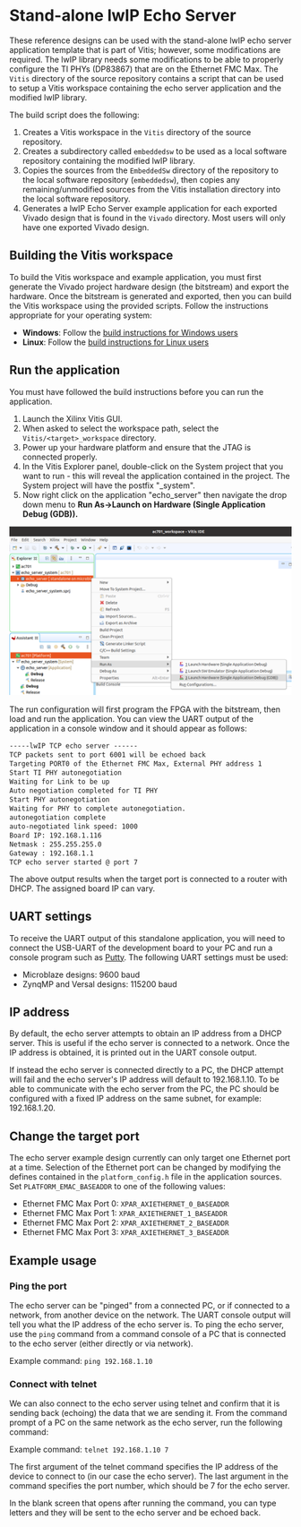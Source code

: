 # Stand-alone lwIP Echo Server

These reference designs can be used with the stand-alone lwIP echo server application template that is 
part of Vitis; however, some modifications are required. The lwIP library needs some modifications to be able to 
properly configure the TI PHYs (DP83867) that are on the Ethernet FMC Max. The `Vitis` directory of the 
source repository contains a script that can be used to setup a Vitis workspace containing the echo server 
application and the modified lwIP library.

The build script does the following:

1. Creates a Vitis workspace in the `Vitis` directory of the source repository.
2. Creates a subdirectory called `embeddedsw` to be used as a local software repository
   containing the modified lwIP library.
3. Copies the sources from the `EmbeddedSw` directory of the repository to the local 
   software repository (`embeddedsw`), then copies any remaining/unmodified sources
   from the Vitis installation directory into the local software repository.
4. Generates a lwIP Echo Server example application for each exported Vivado design
   that is found in the `Vivado` directory. Most users will only have one exported
   Vivado design.

## Building the Vitis workspace

To build the Vitis workspace and example application, you must first generate
the Vivado project hardware design (the bitstream) and export the hardware.
Once the bitstream is generated and exported, then you can build the
Vitis workspace using the provided scripts. Follow the instructions appropriate for your
operating system:

* **Windows**: Follow the [build instructions for Windows users](/build_instructions.md#windows-users)
* **Linux**: Follow the [build instructions for Linux users](/build_instructions.md#linux-users)

## Run the application

You must have followed the build instructions before you can run the application.

1. Launch the Xilinx Vitis GUI.
2. When asked to select the workspace path, select the `Vitis/<target>_workspace` directory.
3. Power up your hardware platform and ensure that the JTAG is connected properly.
4. In the Vitis Explorer panel, double-click on the System project that you want to run -
   this will reveal the application contained in the project. The System project will have 
   the postfix "_system".
5. Now right click on the application "echo_server" then navigate the
   drop down menu to **Run As->Launch on Hardware (Single Application Debug (GDB)).**

![Vitis Launch on hardware](images/vitis-single-application-debug.png)

The run configuration will first program the FPGA with the bitstream, then load and run the 
application. You can view the UART output of the application in a console window and it should
appear as follows:

```
-----lwIP TCP echo server ------
TCP packets sent to port 6001 will be echoed back
Targeting PORT0 of the Ethernet FMC Max, External PHY address 1
Start TI PHY autonegotiation 
Waiting for Link to be up
Auto negotiation completed for TI PHY
Start PHY autonegotiation
Waiting for PHY to complete autonegotiation.
autonegotiation complete 
auto-negotiated link speed: 1000
Board IP: 192.168.1.116
Netmask : 255.255.255.0
Gateway : 192.168.1.1
TCP echo server started @ port 7
```

The above output results when the target port is connected to a router with DHCP. The assigned
board IP can vary.

## UART settings

To receive the UART output of this standalone application, you will need to connect the
USB-UART of the development board to your PC and run a console program such as 
[Putty]. The following UART settings must be used:

* Microblaze designs: 9600 baud
* ZynqMP and Versal designs: 115200 baud

## IP address

By default, the echo server attempts to obtain an IP address from a DHCP server. This is useful
if the echo server is connected to a network. Once the IP address is obtained, it is printed out
in the UART console output.

If instead the echo server is connected directly to a PC, the DHCP attempt will fail and the echo
server's IP address will default to 192.168.1.10. To be able to communicate with the echo server
from the PC, the PC should be configured with a fixed IP address on the same subnet, for example:
192.168.1.20.

## Change the target port

The echo server example design currently can only target one Ethernet port at a time.
Selection of the Ethernet port can be changed by modifying the defines contained in the
`platform_config.h` file in the application sources. Set `PLATFORM_EMAC_BASEADDR`
to one of the following values:

* Ethernet FMC Max Port 0: `XPAR_AXIETHERNET_0_BASEADDR`
* Ethernet FMC Max Port 1: `XPAR_AXIETHERNET_1_BASEADDR`
* Ethernet FMC Max Port 2: `XPAR_AXIETHERNET_2_BASEADDR`
* Ethernet FMC Max Port 3: `XPAR_AXIETHERNET_3_BASEADDR`

## Example usage

### Ping the port

The echo server can be "pinged" from a connected PC, or if connected to a network, from
another device on the network. The UART console output will tell you what the IP address of the 
echo server is. To ping the echo server, use the `ping` command from a command console of a PC
that is connected to the echo server (either directly or via network).

Example command: `ping 192.168.1.10`

### Connect with telnet

We can also connect to the echo server using telnet and confirm that it is sending back (echoing) the data
that we are sending it. From the command prompt of a PC on the same network as the echo server, run the
following command:

Example command: `telnet 192.168.1.10 7`

The first argument of the telnet command specifies the IP address of the device to connect to (in our case
the echo server). The last argument in the command specifies the port number, which should be 7 for the 
echo server.

In the blank screen that opens after running the command, you can type letters and they will be sent to the 
echo server and be echoed back.


[Putty]: https://www.putty.org

